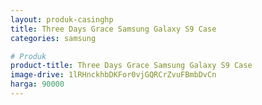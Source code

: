 ```yaml
---
layout: produk-casinghp
title: Three Days Grace Samsung Galaxy S9 Case
categories: samsung

# Produk
product-title: Three Days Grace Samsung Galaxy S9 Case
image-drive: 1lRHnckhbDKFor0vjGQRCrZvuFBmbDvCn
harga: 90000
---
```

